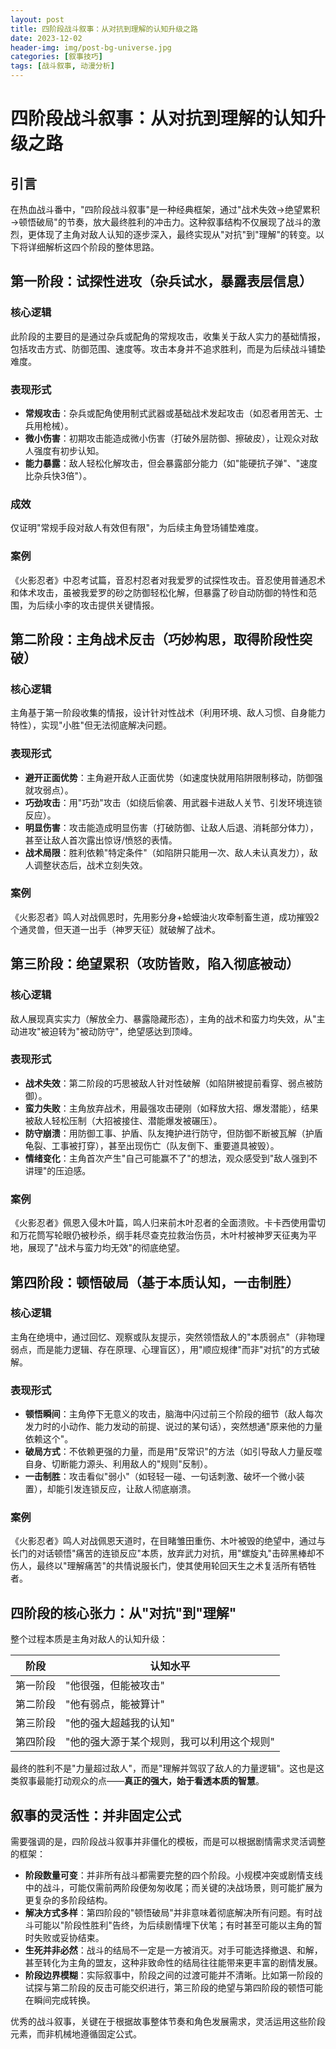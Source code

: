 ```yaml
---
layout: post
title: 四阶段战斗叙事：从对抗到理解的认知升级之路
date: 2023-12-02
header-img: img/post-bg-universe.jpg
categories: [叙事技巧]
tags: [战斗叙事, 动漫分析]
---
```


# 四阶段战斗叙事：从对抗到理解的认知升级之路

## 引言

在热血战斗番中，"四阶段战斗叙事"是一种经典框架，通过"战术失效→绝望累积→顿悟破局"的节奏，放大最终胜利的冲击力。这种叙事结构不仅展现了战斗的激烈，更体现了主角对敌人认知的逐步深入，最终实现从"对抗"到"理解"的转变。以下将详细解析这四个阶段的整体思路。

## 第一阶段：试探性进攻（杂兵试水，暴露表层信息）

### 核心逻辑
此阶段的主要目的是通过杂兵或配角的常规攻击，收集关于敌人实力的基础情报，包括攻击方式、防御范围、速度等。攻击本身并不追求胜利，而是为后续战斗铺垫难度。

### 表现形式
- **常规攻击**：杂兵或配角使用制式武器或基础战术发起攻击（如忍者用苦无、士兵用枪械）。
- **微小伤害**：初期攻击能造成微小伤害（打破外层防御、擦破皮），让观众对敌人强度有初步认知。
- **能力暴露**：敌人轻松化解攻击，但会暴露部分能力（如"能硬抗子弹"、"速度比杂兵快3倍"）。

### 成效
仅证明"常规手段对敌人有效但有限"，为后续主角登场铺垫难度。

### 案例
《火影忍者》中忍考试篇，音忍村忍者对我爱罗的试探性攻击。音忍使用普通忍术和体术攻击，虽被我爱罗的砂之防御轻松化解，但暴露了砂自动防御的特性和范围，为后续小李的攻击提供关键情报。

## 第二阶段：主角战术反击（巧妙构思，取得阶段性突破）

### 核心逻辑
主角基于第一阶段收集的情报，设计针对性战术（利用环境、敌人习惯、自身能力特性），实现"小胜"但无法彻底解决问题。

### 表现形式
- **避开正面优势**：主角避开敌人正面优势（如速度快就用陷阱限制移动，防御强就攻弱点）。
- **巧劲攻击**：用"巧劲"攻击（如绕后偷袭、用武器卡进敌人关节、引发环境连锁反应）。
- **明显伤害**：攻击能造成明显伤害（打破防御、让敌人后退、消耗部分体力），甚至让敌人首次露出惊讶/愤怒的表情。
- **战术局限**：胜利依赖"特定条件"（如陷阱只能用一次、敌人未认真发力），敌人调整状态后，战术立刻失效。

### 案例
《火影忍者》鸣人对战佩恩时，先用影分身+蛤蟆油火攻牵制畜生道，成功摧毁2个通灵兽，但天道一出手（神罗天征）就破解了战术。

## 第三阶段：绝望累积（攻防皆败，陷入彻底被动）

### 核心逻辑
敌人展现真实实力（解放全力、暴露隐藏形态），主角的战术和蛮力均失效，从"主动进攻"被迫转为"被动防守"，绝望感达到顶峰。

### 表现形式
- **战术失效**：第二阶段的巧思被敌人针对性破解（如陷阱被提前看穿、弱点被防御）。
- **蛮力失败**：主角放弃战术，用最强攻击硬刚（如释放大招、爆发潜能），结果被敌人轻松压制（大招被接住、潜能爆发被碾压）。
- **防守崩溃**：用防御工事、护盾、队友掩护进行防守，但防御不断被瓦解（护盾龟裂、工事被打穿），甚至出现伤亡（队友倒下、重要道具被毁）。
- **情绪变化**：主角首次产生"自己可能赢不了"的想法，观众感受到"敌人强到不讲理"的压迫感。

### 案例
《火影忍者》佩恩入侵木叶篇，鸣人归来前木叶忍者的全面溃败。卡卡西使用雷切和万花筒写轮眼仍被秒杀，纲手耗尽查克拉救治伤员，木叶村被神罗天征夷为平地，展现了"战术与蛮力均无效"的彻底绝望。

## 第四阶段：顿悟破局（基于本质认知，一击制胜）

### 核心逻辑
主角在绝境中，通过回忆、观察或队友提示，突然领悟敌人的"本质弱点"（非物理弱点，而是能力逻辑、存在原理、心理盲区），用"顺应规律"而非"对抗"的方式破解。

### 表现形式
- **顿悟瞬间**：主角停下无意义的攻击，脑海中闪过前三个阶段的细节（敌人每次发力时的小动作、能力发动的前提、说过的某句话），突然想通"原来他的力量依赖这个"。
- **破局方式**：不依赖更强的力量，而是用"反常识"的方法（如引导敌人力量反噬自身、切断能力源头、利用敌人的"规则"反制）。
- **一击制胜**：攻击看似"弱小"（如轻轻一碰、一句话刺激、破坏一个微小装置），却能引发连锁反应，让敌人彻底崩溃。

### 案例
《火影忍者》鸣人对战佩恩天道时，在目睹雏田重伤、木叶被毁的绝望中，通过与长门的对话顿悟"痛苦的连锁反应"本质，放弃武力对抗，用"螺旋丸"击碎黑棒却不伤人，最终以"理解痛苦"的共情说服长门，使其使用轮回天生之术复活所有牺牲者。

## 四阶段的核心张力：从"对抗"到"理解"

整个过程本质是主角对敌人的认知升级：

| 阶段 | 认知水平 |
|------|----------|
| 第一阶段 | "他很强，但能被攻击" |
| 第二阶段 | "他有弱点，能被算计" |
| 第三阶段 | "他的强大超越我的认知" |
| 第四阶段 | "他的强大源于某个规则，我可以利用这个规则" |

最终的胜利不是"力量超过敌人"，而是"理解并驾驭了敌人的力量逻辑"。这也是这类叙事最能打动观众的点——**真正的强大，始于看透本质的智慧**。

## 叙事的灵活性：并非固定公式

需要强调的是，四阶段战斗叙事并非僵化的模板，而是可以根据剧情需求灵活调整的框架：

- **阶段数量可变**：并非所有战斗都需要完整的四个阶段。小规模冲突或剧情支线中的战斗，可能仅需前两阶段便匆匆收尾；而关键的决战场景，则可能扩展为更复杂的多阶段结构。
- **解决方式多样**：第四阶段的"顿悟破局"并非意味着彻底解决所有问题。有时战斗可能以"阶段性胜利"告终，为后续剧情埋下伏笔；有时甚至可能以主角的暂时失败或妥协结束。
- **生死并非必然**：战斗的结局不一定是一方被消灭。对手可能选择撤退、和解，甚至转化为主角的盟友，这种非致命性的结局往往能带来更丰富的剧情发展。
- **阶段边界模糊**：实际叙事中，阶段之间的过渡可能并不清晰。比如第一阶段的试探与第二阶段的反击可能交织进行，第三阶段的绝望与第四阶段的顿悟可能在瞬间完成转换。

优秀的战斗叙事，关键在于根据故事整体节奏和角色发展需求，灵活运用这些阶段元素，而非机械地遵循固定公式。